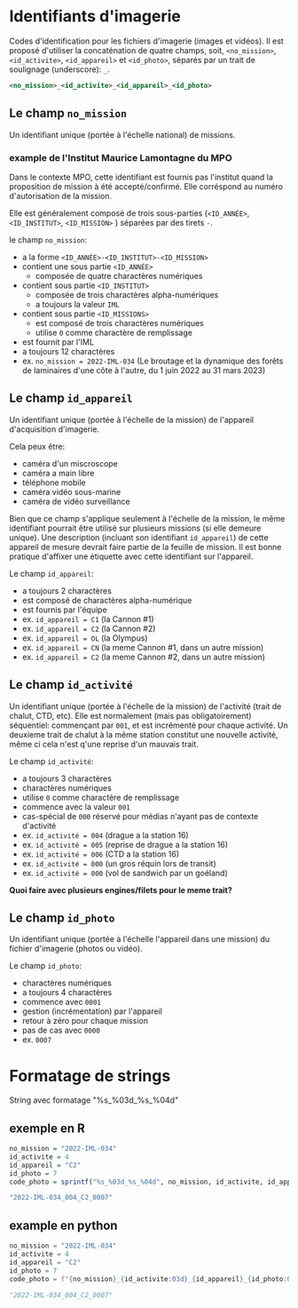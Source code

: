 # Identifiants d'imagerie
Codes d'identification pour les fichiers d'imagerie (images et vidéos).
Il est proposé d'utiliser la concaténation de quatre champs, soit, `<no_mission>`, `<id_activite>`, `<id_appareil>` et `<id_photo>`, séparés par un trait de soulignage (underscore): `_`.

``` xml
<no_mission>_<id_activite>_<id_appareil>_<id_photo>
```
## Le champ `no_mission`

Un identifiant unique (portée à l'échelle national) de missions.

### example de l'Institut Maurice Lamontagne du MPO
Dans le contexte MPO, cette identifiant est fournis pas l'institut quand la proposition de mission à été accepté/confirmé. Elle corréspond au numéro d'autorisation de la mission.

Elle est généralement composé de trois sous-parties (`<ID_ANNÉE>`,`<ID_INSTITUT>`, `<ID_MISSION>` ) séparées par des tirets `-`.

le champ `no_mission`:
- a la forme `<ID_ANNÉE>-<ID_INSTITUT>-<ID_MISSION>`
- contient une sous partie `<ID_ANNÉE>`
  - composée de quatre charactères numériques
- contient sous partie `<ID_INSTITUT>`
  - composée de trois charactères alpha-numériques
  - a toujours la valeur `IML`
- contient sous partie `<ID_MISSIONS>`
  - est composé de trois charactères numériques
  - utilise `0` comme charactère de remplissage
- est fournit par l'IML
- a toujours 12 charactères
- ex. `no_mission = 2022-IML-034` (Le broutage et la dynamique des forêts de laminaires d'une côte à l'autre, du  1 juin 2022 au 31 mars 2023)


## Le champ `id_appareil`
Un identifiant unique (portée à l'échelle de la mission) de l'appareil d'acquisition d'imagerie.

Cela peux être:
-  caméra d'un miscroscope
-  caméra a main libre
-  téléphone mobile
-  caméra vidéo sous-marine
-  caméra de vidéo surveillance

Bien que ce champ s'applique seulement à l'échelle de la mission, le même identifiant pourrait être utilisé sur plusieurs missions (si elle demeure unique).
Une description (incluant son identifiant `id_appareil`) de cette appareil de mesure devrait faire partie de la feuille de mission.
Il est bonne pratique d'affixer une étiquette avec cette identifiant sur l'appareil.

Le champ `id_appareil`:
- a toujours 2 charactères
- est composé de charactères alpha-numérique
- est fournis par l'équipe
- ex. `id_appareil = C1` (la Cannon #1)
- ex. `id_appareil = C2` (la Cannon #2)
- ex. `id_appareil = OL` (la Olympus)
- ex. `id_appareil = CN` (la meme Cannon #1, dans un autre mission)
- ex. `id_appareil = C2` (la meme Cannon #2, dans un autre mission)

## Le champ `id_activité`
Un identifiant unique (portée à l'échelle de la mission) de l'activité (trait de chalut, CTD, etc).
Elle est normalement (mais pas obligatoirement) séquentiel: commençant par `001`, et est incrémenté pour chaque activité.
Un deuxieme trait de chalut à la même station constitut une nouvelle activité, même ci cela n'est q'une reprise d'un mauvais trait.

Le champ `id_activité`:
 - a toujours 3 charactères
 - charactères numériques
 - utilise `0` comme charactère de remplissage
 - commence avec la valeur `001`
 - cas-spécial de `000` réservé pour médias n'ayant pas de contexte d'activité
 - ex. `id_activité = 004` (drague a la station 16)
 - ex. `id_activité = 005` (reprise de drague a la station 16)
 - ex. `id_activité = 006` (CTD a la station 16)
 - ex. `id_activité = 000` (un gros réquin lors de transit)
 - ex. `id_activité = 000` (vol de sandwich par un goéland)

**Quoi faire avec plusieurs engines/filets pour le meme trait?**

## Le champ `id_photo`
Un identifiant unique (portée à l'échelle l'appareil dans une mission) du fichier d'imagerie (photos ou vidéo).

Le champ `id_photo`:
 - charactères numériques
- a toujours 4 charactères
- commence avec `0001`
- gestion (incrémentation) par l'appareil
- retour à zéro pour chaque mission
- pas de cas avec `0000`
- ex. `0007`

# Formatage de strings

String avec formatage "%s_%03d_%s_%04d"

## exemple en R
``` R
no_mission = "2022-IML-034"
id_activite = 4
id_appareil = "C2"
id_photo = 7
code_photo = sprintf("%s_%03d_%s_%04d", no_mission, id_activite, id_appareil, id_photo)
```
``` R
"2022-IML-034_004_C2_0007"
```
## example en python
``` Python
no_mission = "2022-IML-034"
id_activite = 4
id_appareil = "C2"
id_photo = 7
code_photo = f"{no_mission}_{id_activite:03d}_{id_appareil}_{id_photo:04}"
```

``` Python
"2022-IML-034_004_C2_0007"
```
